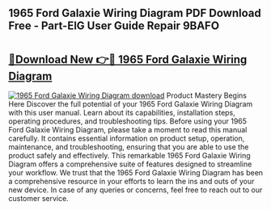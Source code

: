 ## 1965 Ford Galaxie Wiring Diagram PDF Download Free - Part-ElG User Guide Repair 9BAFO

# <h2><a href="http://dfnef9.blite.top/?on=1965+Ford+Galaxie+Wiring+Diagram">🔗Download New 👉🔴 1965 Ford Galaxie Wiring Diagram</a></h2>

[![1965 Ford Galaxie Wiring Diagram download](https://i.imgur.com/lujVjoI.png)](http://dfnef9.blite.top/?on=1965+Ford+Galaxie+Wiring+Diagram)
Product Mastery Begins Here Discover the full potential of your 1965 Ford Galaxie Wiring Diagram with this user manual. Learn about its capabilities, installation steps, operating procedures, and troubleshooting tips. Before using your 1965 Ford Galaxie Wiring Diagram, please take a moment to read this manual carefully. It contains essential information on product setup, operation, maintenance, and troubleshooting, ensuring that you are able to use the product safely and effectively. This remarkable 1965 Ford Galaxie Wiring Diagram offers a comprehensive suite of features designed to streamline your workflow. We trust that the 1965 Ford Galaxie Wiring Diagram has been a comprehensive resource in your efforts to learn the ins and outs of your new device. In case of any queries or concerns, feel free to reach out to our customer service.
